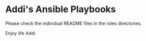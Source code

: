 # Addi's Ansible Playbooks

Please check the individual README files in the roles directories.

Enjoy life
Addi
